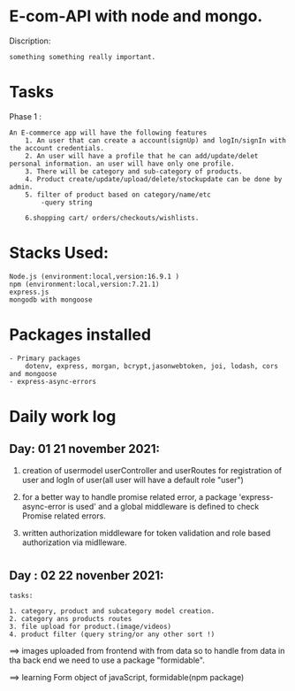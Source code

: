 # E-com-API with node and mongo.

Discription: 

    something something really important.

# Tasks
Phase 1 :

    An E-commerce app will have the following features
        1. An user that can create a account(signUp) and logIn/signIn with the account credentials.
        2. An user will have a profile that he can add/update/delet personal information. an user will have only one profile.
        3. There will be category and sub-category of products.
        4. Product create/update/upload/delete/stockupdate can be done by admin.
        5. filter of product based on category/name/etc
            -query string
        
        6.shopping cart/ orders/checkouts/wishlists.

# Stacks Used:
    Node.js (environment:local,version:16.9.1 )
    npm (environment:local,version:7.21.1)
    express.js
    mongodb with mongoose

# Packages installed

    - Primary packages
        dotenv, express, morgan, bcrypt,jasonwebtoken, joi, lodash, cors and mongoose
    - express-async-errors
 

# 
# Daily work log

## Day: 01 21 november 2021:


  1. creation of usermodel userController and userRoutes for registration of user and logIn of user(all user will have a default role "user")

  2. for a better way to handle promise related error, a package 'express-async-error is used' and a global middleware is defined to check Promise related errors.

  3. written authorization middleware for token validation and role based authorization via midlleware.
#
## Day : 02 22 novenber 2021:

    tasks:

    1. category, product and subcategory model creation.
    2. category ans products routes
    3. file upload for product.(image/videos)
    4. product filter (query string/or any other sort !)

==> images uploaded from frontend with from data so to handle from data in tha back end we need to use a package "formidable".

==> learning Form object of javaScript, formidable(npm package)